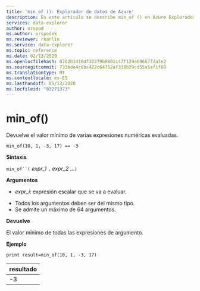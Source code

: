 ```yaml
---
title: 'min_of (): Explorador de datos de Azure'
description: En este artículo se describe min_of () en Azure Explorador de datos.
services: data-explorer
author: orspod
ms.author: orspodek
ms.reviewer: rkarlin
ms.service: data-explorer
ms.topic: reference
ms.date: 02/13/2020
ms.openlocfilehash: 0762b1416df32279b9801c47f129a6966772a7e2
ms.sourcegitcommit: 733bde4c6bc422c64752af338b29cd55a5af1f88
ms.translationtype: MT
ms.contentlocale: es-ES
ms.lasthandoff: 05/13/2020
ms.locfileid: "83271373"
---
```

# <a name="min_of"></a>min_of()

Devuelve el valor mínimo de varias expresiones numéricas evaluadas.

```kusto
min_of(10, 1, -3, 17) == -3
```

**Sintaxis**

`min_of``(` *expr_1* `,` *expr_2* ...`)`

**Argumentos**

* *expr_i*: expresión escalar que se va a evaluar.

- Todos los argumentos deben ser del mismo tipo.
- Se admite un máximo de 64 argumentos.

**Devuelve**

El valor mínimo de todas las expresiones de argumento.

**Ejemplo**

<!-- csl: https://help.kusto.windows.net/Samples  -->
```kusto
print result=min_of(10, 1, -3, 17) 
```

|resultado|
|---|
|-3|
